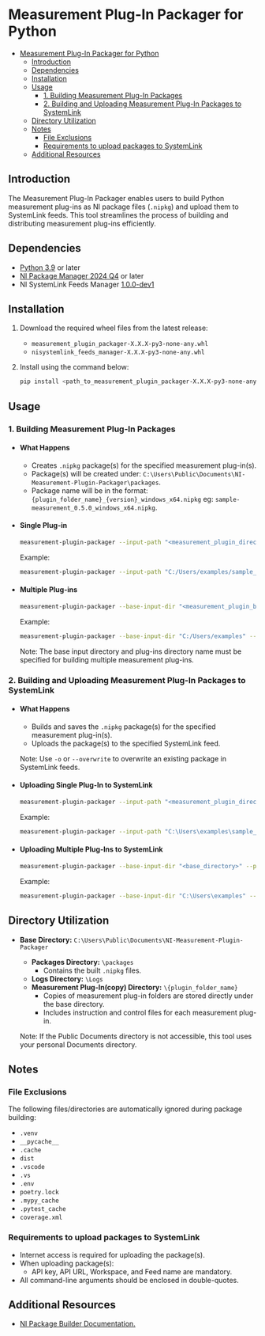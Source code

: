 # Measurement Plug-In Packager for Python

- [Measurement Plug-In Packager for Python](#measurement-plug-in-packager-for-python)
  - [Introduction](#introduction)
  - [Dependencies](#dependencies)
  - [Installation](#installation)
  - [Usage](#usage)
    - [1. Building Measurement Plug-In Packages](#1-building-measurement-plug-in-packages)
    - [2. Building and Uploading Measurement Plug-In Packages to SystemLink](#2-building-and-uploading-measurement-plug-in-packages-to-systemlink)
  - [Directory Utilization](#directory-utilization)
  - [Notes](#notes)
    - [File Exclusions](#file-exclusions)
    - [Requirements to upload packages to SystemLink](#requirements-to-upload-packages-to-systemlink)
  - [Additional Resources](#additional-resources)

## Introduction

The Measurement Plug-In Packager enables users to build Python measurement plug-ins as NI package files (`.nipkg`) and upload them to SystemLink feeds. This tool streamlines the process of building and distributing measurement plug-ins efficiently.

## Dependencies

- [Python 3.9](https://www.python.org/downloads/release/python-3913/) or later
- [NI Package Manager 2024 Q4](https://www.ni.com/en/support/downloads/software-products/download.package-manager.html#322516) or later
- NI SystemLink Feeds Manager [1.0.0-dev1](./dependencies/nisystemlink_feeds_manager-1.0.0.dev1-py3-none-any.whl)

## Installation

1. Download the required wheel files from the latest release:
    - `measurement_plugin_packager-X.X.X-py3-none-any.whl`
    - `nisystemlink_feeds_manager-X.X.X-py3-none-any.whl`
2. Install using the command below:

    ```bash
    pip install <path_to_measurement_plugin_packager-X.X.X-py3-none-any.whl> <path_to_nisystemlink_feeds_manager-X.X.X-py3-none-any.whl>
    ```

## Usage

### 1. Building Measurement Plug-In Packages

- #### What Happens

  - Creates `.nipkg` package(s) for the specified measurement plug-in(s).
  - Package(s) will be created under: `C:\Users\Public\Documents\NI-Measurement-Plugin-Packager\packages`.
  - Package name will be in the format: `{plugin_folder_name}_{version}_windows_x64.nipkg` eg: `sample-measurement_0.5.0_windows_x64.nipkg`.

- #### Single Plug-in

  ```bash
  measurement-plugin-packager --input-path "<measurement_plugin_directory>"
  ```

  Example:

  ```bash
  measurement-plugin-packager --input-path "C:/Users/examples/sample_measurement"
  ```

- #### Multiple Plug-ins

  ```bash
  measurement-plugin-packager --base-input-dir "<measurement_plugin_base_directory>" --plugin-dir-name "<plugin1,plugin2>"
  ```

  Example:
  
  ```bash
  measurement-plugin-packager --base-input-dir "C:/Users/examples" --plugin-dir-name "sample_measurement,test_measurement"
  ```

  Note: The base input directory and plug-ins directory name must be specified for building multiple measurement plug-ins.

### 2. Building and Uploading Measurement Plug-In Packages to SystemLink

- #### What Happens

  - Builds and saves the `.nipkg` package(s) for the specified measurement plug-in(s).
  - Uploads the package(s) to the specified SystemLink feed.
  
  Note: Use `-o` or `--overwrite` to overwrite an existing package in SystemLink feeds.

- #### Uploading Single Plug-In to SystemLink

  ```bash
  measurement-plugin-packager --input-path "<measurement_plugin_directory>" --upload-packages --api-url "<systemlink_api_url>" --api-key "<api_key>" --workspace   "<workspace_name>" --feed-name "<feed_name>"
  ```
  
  Example:
  
  ```bash
  measurement-plugin-packager --input-path "C:\Users\examples\sample_measurement" --upload-packages --api-url "https://dev-api.lifecyclesolutions.ni.com/"   --api-key "123234" --workspace "sample_workspace" --feed-name "example_feed"
  ```

- #### Uploading Multiple Plug-Ins to SystemLink

  ```bash
  measurement-plugin-packager --base-input-dir "<base_directory>" --plugin-dir-name "<plugin1,plugin2>" --upload-packages --api-url "<systemlink_api_url>"   --api-key "<api_key>" --workspace "<workspace_name>" --feed-name "<feed_name>"
  ```
  
  Example:
  
  ```bash
  measurement-plugin-packager --base-input-dir "C:\Users\examples" --plugin-dir-name "sample_measurement,testing_measurement" --upload-packages --api-url "https://  dev-api.lifecyclesolutions.ni.com/" --api-key "123234" --workspace "sample_workspace" --feed-name "example_feed"
  ```

## Directory Utilization

- **Base Directory:** `C:\Users\Public\Documents\NI-Measurement-Plugin-Packager`
  - **Packages Directory:** `\packages`
    - Contains the built `.nipkg` files.
  - **Logs Directory:** `\Logs`
  - **Measurement Plug-In(copy) Directory:** `\{plugin_folder_name}`
    - Copies of measurement plug-in folders are stored directly under the base directory.
    - Includes instruction and control files for each measurement plug-in.
  
  Note: If the Public Documents directory is not accessible, this tool uses your personal Documents directory.

## Notes

### File Exclusions

The following files/directories are automatically ignored during package building:

- `.venv`
- `__pycache__`
- `.cache`
- `dist`
- `.vscode`
- `.vs`
- `.env`
- `poetry.lock`
- `.mypy_cache`
- `.pytest_cache`
- `coverage.xml`

### Requirements to upload packages to SystemLink

- Internet access is required for uploading the package(s).
- When uploading package(s):
  - API key, API URL, Workspace, and Feed name are mandatory.
- All command-line arguments should be enclosed in double-quotes.

## Additional Resources

- [NI Package Builder Documentation.](https://www.ni.com/docs/en-US/bundle/package-manager/page/build-package-using-cli.html)
